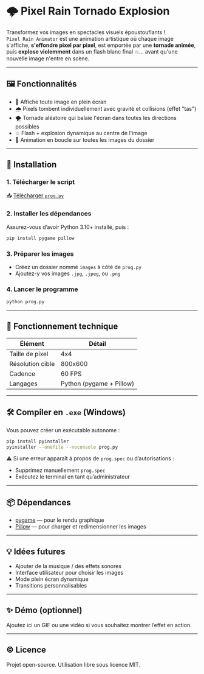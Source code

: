 
# 🌩️ Pixel Rain Tornado Explosion

Transformez vos images en spectacles visuels époustouflants !  
`Pixel Rain Animator` est une animation artistique où chaque image s'affiche, **s'effondre pixel par pixel**, est emportée par une **tornade animée**, puis **explose violemment** dans un flash blanc final 💥… avant qu'une nouvelle image n'entre en scène.

---

## 🖼️ Fonctionnalités

- 🧩 Affiche toute image en plein écran
- 🌧️ Pixels tombent individuellement avec gravité et collisions (effet "tas")
- 🌪️ Tornade aléatoire qui balaie l'écran dans toutes les directions possibles
- 💥 Flash + explosion dynamique au centre de l'image
- 🔁 Animation en boucle sur toutes les images du dossier

---

## 🚀 Installation

### 1. Télécharger le script

📥 [Télécharger `prog.py`](https://github.com/damballah/Pixel-Rain-Tornado-Explosion/blob/main/prog.py)  

### 2. Installer les dépendances

Assurez-vous d’avoir Python 3.10+ installé, puis :

```bash
pip install pygame pillow
```

### 3. Préparer les images

- Créez un dossier nommé `images` à côté de `prog.py`
- Ajoutez-y vos images `.jpg`, `.jpeg`, ou `.png`

### 4. Lancer le programme

```bash
python prog.py
```

---

## 🧱 Fonctionnement technique

| Élément     | Détail |
|-------------|--------|
| Taille de pixel | 4x4 |
| Résolution cible | 800x600 |
| Cadence | 60 FPS |
| Langages | Python (pygame + Pillow) |

---

## 🛠️ Compiler en `.exe` (Windows)

Vous pouvez créer un exécutable autonome :

```bash
pip install pyinstaller
pyinstaller --onefile --noconsole prog.py
```

⚠️ Si une erreur apparaît à propos de `prog.spec` ou d’autorisations :
- Supprimez manuellement `prog.spec`
- Exécutez le terminal en tant qu’administrateur

---

## 📦 Dépendances

- [pygame](https://www.pygame.org/news) — pour le rendu graphique
- [Pillow](https://python-pillow.org/) — pour charger et redimensionner les images

---

## 💡 Idées futures

- Ajouter de la musique / des effets sonores
- Interface utilisateur pour choisir les images
- Mode plein écran dynamique
- Transitions personnalisables

---

## ✨ Démo (optionnel)

Ajoutez ici un GIF ou une vidéo si vous souhaitez montrer l’effet en action.

---

## ©️ Licence

Projet open-source. Utilisation libre sous licence MIT.
